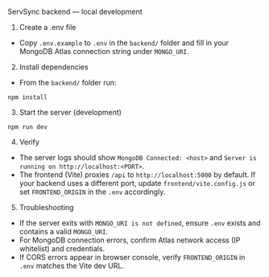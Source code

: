 ServSync backend — local development

1) Create a .env file
- Copy `.env.example` to `.env` in the `backend/` folder and fill in your MongoDB Atlas connection string under `MONGO_URI`.

2) Install dependencies
- From the `backend/` folder run:

```
npm install
```

3) Start the server (development)

```
npm run dev
```

4) Verify
- The server logs should show `MongoDB Connected: <host>` and `Server is running on http://localhost:<PORT>`.
- The frontend (Vite) proxies `/api` to `http://localhost:5000` by default. If your backend uses a different port, update `frontend/vite.config.js` or set `FRONTEND_ORIGIN` in the `.env` accordingly.

5) Troubleshooting
- If the server exits with `MONGO_URI is not defined`, ensure `.env` exists and contains a valid `MONGO_URI`.
- For MongoDB connection errors, confirm Atlas network access (IP whitelist) and credentials.
- If CORS errors appear in browser console, verify `FRONTEND_ORIGIN` in `.env` matches the Vite dev URL.
